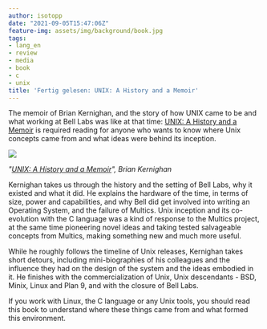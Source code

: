 ```yaml
---
author: isotopp
date: "2021-09-05T15:47:06Z"
feature-img: assets/img/background/book.jpg
tags:
- lang_en
- review
- media
- book
- c
- unix
title: 'Fertig gelesen: UNIX: A History and a Memoir'
---
```


The memoir of Brian Kernighan, and the story of how UNIX came to be and what working at Bell Labs was like at that time:
[UNIX: A History and a Memoir](https://www.amazon.de/UNIX-History-English-Brian-Kernighan-ebook/dp/B07ZQHX3R1) is required reading for anyone who wants to know where Unix concepts came from and what ideas were behind its inception.

[![](/uploads/2021/09/unix.jpg)](https://www.amazon.de/UNIX-History-English-Brian-Kernighan-ebook/dp/B07ZQHX3R1)

*"[UNIX: A History and a Memoir](https://www.amazon.de/UNIX-History-English-Brian-Kernighan-ebook/dp/B07ZQHX3R1)", Brian Kernighan*

Kernighan takes us through the history and the setting of Bell Labs, why it existed and what it did.
He explains the hardware of the time, in terms of size, power and capabilities, and why Bell did get involved into writing an Operating System, and the failure of Multics.
Unix inception and its co-evolution with the C language was a kind of response to the Multics project, at the same time pioneering novel ideas and taking tested salvageable concepts from Multics, making something new and much more useful.

While he roughly follows the timeline of Unix releases, Kernighan takes short detours, including mini-biographies of his colleagues and the influence they had on the design of the system and the ideas embodied in it.
He finishes with the commercialization of Unix, Unix descendants - BSD, Minix, Linux and Plan 9, and with the closure of Bell Labs.

If you work with Linux, the C language or any Unix tools, you should read this book to understand where these things came from and what formed this environment.
